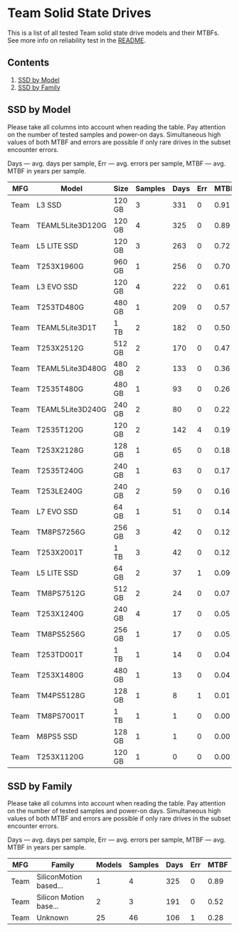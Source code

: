 Team Solid State Drives
=======================

This is a list of all tested Team solid state drive models and their MTBFs. See
more info on reliability test in the [README](https://github.com/linuxhw/SMART).

Contents
--------

1. [ SSD by Model  ](#ssd-by-model)
2. [ SSD by Family ](#ssd-by-family)

SSD by Model
------------

Please take all columns into account when reading the table. Pay attention on the
number of tested samples and power-on days. Simultaneous high values of both MTBF
and errors are possible if only rare drives in the subset encounter errors.

Days   — avg. days per sample,
Err    — avg. errors per sample,
MTBF   — avg. MTBF in years per sample.

| MFG       | Model              | Size   | Samples | Days  | Err   | MTBF   |
|-----------|--------------------|--------|---------|-------|-------|--------|
| Team      | L3 SSD             | 120 GB | 3       | 331   | 0     | 0.91   |
| Team      | TEAML5Lite3D120G   | 120 GB | 4       | 325   | 0     | 0.89   |
| Team      | L5 LITE SSD        | 120 GB | 3       | 263   | 0     | 0.72   |
| Team      | T253X1960G         | 960 GB | 1       | 256   | 0     | 0.70   |
| Team      | L3 EVO SSD         | 120 GB | 4       | 222   | 0     | 0.61   |
| Team      | T253TD480G         | 480 GB | 1       | 209   | 0     | 0.57   |
| Team      | TEAML5Lite3D1T     | 1 TB   | 2       | 182   | 0     | 0.50   |
| Team      | T253X2512G         | 512 GB | 2       | 170   | 0     | 0.47   |
| Team      | TEAML5Lite3D480G   | 480 GB | 2       | 133   | 0     | 0.36   |
| Team      | T2535T480G         | 480 GB | 1       | 93    | 0     | 0.26   |
| Team      | TEAML5Lite3D240G   | 240 GB | 2       | 80    | 0     | 0.22   |
| Team      | T2535T120G         | 120 GB | 2       | 142   | 4     | 0.19   |
| Team      | T253X2128G         | 128 GB | 1       | 65    | 0     | 0.18   |
| Team      | T2535T240G         | 240 GB | 1       | 63    | 0     | 0.17   |
| Team      | T253LE240G         | 240 GB | 2       | 59    | 0     | 0.16   |
| Team      | L7 EVO SSD         | 64 GB  | 1       | 51    | 0     | 0.14   |
| Team      | TM8PS7256G         | 256 GB | 3       | 42    | 0     | 0.12   |
| Team      | T253X2001T         | 1 TB   | 3       | 42    | 0     | 0.12   |
| Team      | L5 LITE SSD        | 64 GB  | 2       | 37    | 1     | 0.09   |
| Team      | TM8PS7512G         | 512 GB | 2       | 24    | 0     | 0.07   |
| Team      | T253X1240G         | 240 GB | 4       | 17    | 0     | 0.05   |
| Team      | TM8PS5256G         | 256 GB | 1       | 17    | 0     | 0.05   |
| Team      | T253TD001T         | 1 TB   | 1       | 14    | 0     | 0.04   |
| Team      | T253X1480G         | 480 GB | 1       | 13    | 0     | 0.04   |
| Team      | TM4PS5128G         | 128 GB | 1       | 8     | 1     | 0.01   |
| Team      | TM8PS7001T         | 1 TB   | 1       | 1     | 0     | 0.00   |
| Team      | M8PS5 SSD          | 128 GB | 1       | 1     | 0     | 0.00   |
| Team      | T253X1120G         | 120 GB | 1       | 0     | 0     | 0.00   |

SSD by Family
-------------

Please take all columns into account when reading the table. Pay attention on the
number of tested samples and power-on days. Simultaneous high values of both MTBF
and errors are possible if only rare drives in the subset encounter errors.

Days   — avg. days per sample,
Err    — avg. errors per sample,
MTBF   — avg. MTBF in years per sample.

| MFG       | Family                 | Models | Samples | Days  | Err   | MTBF   |
|-----------|------------------------|--------|---------|-------|-------|--------|
| Team      | SiliconMotion based... | 1      | 4       | 325   | 0     | 0.89   |
| Team      | Silicon Motion base... | 2      | 3       | 191   | 0     | 0.52   |
| Team      | Unknown                | 25     | 46      | 106   | 1     | 0.28   |
